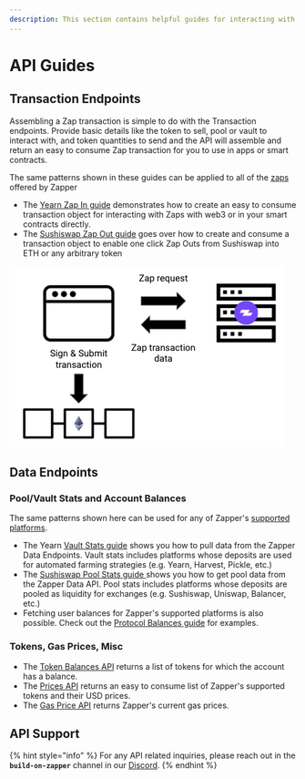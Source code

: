 ```yaml
---
description: This section contains helpful guides for interacting with Zapper API
---
```


# API Guides

## Transaction Endpoints

Assembling a Zap transaction is simple to do with the Transaction endpoints. Provide basic details like the token to sell, pool or vault to interact with, and token quantities to send and the API will assemble and return an easy to consume Zap transaction for you to use in apps or smart contracts. 

The same patterns shown in these guides can be applied to all of the [zaps](../../zapper-smart-contracts/smart-contracts.md) offered by Zapper

* The [Yearn Zap In guide](zap-in.md) demonstrates how to create an easy to consume transaction object for interacting with Zaps with web3 or in your smart contracts directly.
* The [Sushiswap Zap Out guide](zap-out.md) goes over how to create and consume a transaction object to enable one click Zap Outs from Sushiswap into ETH or any arbitrary token

![](../../.gitbook/assets/transaction-data.png)

## Data Endpoints

### Pool/Vault Stats and Account Balances

The same patterns shown here can be used for any of Zapper's [supported platforms](https://zapper.fi/protocols).

* The Yearn [Vault Stats guide](vault-stats.md) shows you how to pull data from the Zapper Data Endpoints. Vault stats includes platforms whose deposits are used for automated farming strategies \(e.g. Yearn, Harvest, Pickle, etc.\)
* The [Sushiswap Pool Stats guide ](pool-stats.md)shows you how to get pool data from the Zapper Data API. Pool stats includes platforms whose deposits are pooled as liquidity for exchanges \(e.g. Sushiswap, Uniswap, Balancer, etc.\)
* Fetching user balances for Zapper's supported platforms is also possible. Check out the [Protocol Balances guide](curve-balances.md) for examples.

### Tokens, Gas Prices, Misc

* The [Token Balances API](token-balances.md) returns a list of tokens for which the account has a balance.
* The [Prices API](supported-tokens-and-prices.md) returns an easy to consume list of Zapper's supported tokens and their USD prices.
* The [Gas Price API](gas-price.md) returns Zapper's current gas prices.

## API Support 

{% hint style="info" %}
For any API related inquiries, please reach out in the **`build-on-zapper`** channel in our [Discord](https://discord.com/invite/5C4wxPr).
{% endhint %}

